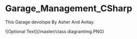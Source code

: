 # Garage_Management_CSharp
This Garage devolope By Asher And Avitay.

![Optional Text](/master/class diagramImg.PNG)
